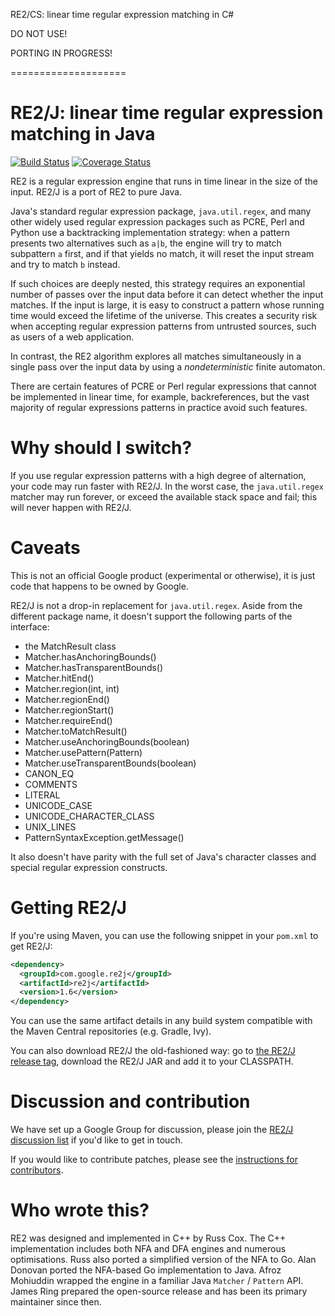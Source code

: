RE2/CS: linear time regular expression matching in C#

DO NOT USE!

PORTING IN PROGRESS!

====================

RE2/J: linear time regular expression matching in Java
======================================================

[![Build Status](https://github.com/google/re2j/actions/workflows/gradle.yaml/badge.svg?branch=master)](https://github.com/google/re2j/actions/workflows/gradle.yaml?query=branch%3Amaster)
[![Coverage Status](https://codecov.io/gh/google/re2j/branch/master/graph/badge.svg?token=HL6dzvQ9kK)](https://codecov.io/gh/google/re2j)

RE2 is a regular expression engine that runs in time linear in the size of the
input. RE2/J is a port of RE2 to pure Java.

Java's standard regular expression package, `java.util.regex`, and many other
widely used regular expression packages such as PCRE, Perl and Python use a
backtracking implementation strategy: when a pattern presents two alternatives
such as `a|b`, the engine will try to match subpattern `a` first, and if that
yields no match, it will reset the input stream and try to match `b` instead.

If such choices are deeply nested, this strategy requires an exponential number
of passes over the input data before it can detect whether the input matches.
If the input is large, it is easy to construct a pattern whose running time
would exceed the lifetime of the universe. This creates a security risk when
accepting regular expression patterns from untrusted sources, such as users of
a web application.

In contrast, the RE2 algorithm explores all matches simultaneously in a single
pass over the input data by using a _nondeterministic_ finite automaton.

There are certain features of PCRE or Perl regular expressions that cannot be
implemented in linear time, for example, backreferences, but the vast majority
of regular expressions patterns in practice avoid such features.

# Why should I switch?

If you use regular expression patterns with a high degree of alternation, your
code may run faster with RE2/J. In the worst case, the `java.util.regex`
matcher may run forever, or exceed the available stack space and fail; this
will never happen with RE2/J.

# Caveats

This is not an official Google product (experimental or otherwise), it is just
code that happens to be owned by Google.

RE2/J is not a drop-in replacement for `java.util.regex`. Aside from the
different package name, it doesn't support the following parts of the
interface:

* the MatchResult class
* Matcher.hasAnchoringBounds()
* Matcher.hasTransparentBounds()
* Matcher.hitEnd()
* Matcher.region(int, int)
* Matcher.regionEnd()
* Matcher.regionStart()
* Matcher.requireEnd()
* Matcher.toMatchResult()
* Matcher.useAnchoringBounds(boolean)
* Matcher.usePattern(Pattern)
* Matcher.useTransparentBounds(boolean)
* CANON_EQ
* COMMENTS
* LITERAL
* UNICODE_CASE
* UNICODE_CHARACTER_CLASS
* UNIX_LINES
* PatternSyntaxException.getMessage()

It also doesn't have parity with the full set of Java's character classes and
special regular expression constructs.

# Getting RE2/J

If you're using Maven, you can use the following snippet in your `pom.xml` to get RE2/J:

```xml
<dependency>
  <groupId>com.google.re2j</groupId>
  <artifactId>re2j</artifactId>
  <version>1.6</version>
</dependency>
```

You can use the same artifact details in any build system compatible with the Maven Central repositories (e.g. Gradle, Ivy).

You can also download RE2/J the old-fashioned way: go to [the RE2/J release tag](https://github.com/google/re2j/releases), download the RE2/J JAR and add it to your CLASSPATH.

# Discussion and contribution

We have set up a Google Group for discussion, please join the [RE2/J discussion
list](http://groups.google.com/group/re2j-discuss) if you'd like to get in
touch.

If you would like to contribute patches, please see the [instructions for
contributors](CONTRIBUTING.md).

# Who wrote this?

RE2 was designed and implemented in C++ by Russ Cox. The C++ implementation
includes both NFA and DFA engines and numerous optimisations. Russ also ported
a simplified version of the NFA to Go. Alan Donovan ported the NFA-based Go
implementation to Java. Afroz Mohiuddin wrapped the engine in a familiar Java
`Matcher` / `Pattern` API. James Ring prepared the open-source release
and has been its primary maintainer since then.
